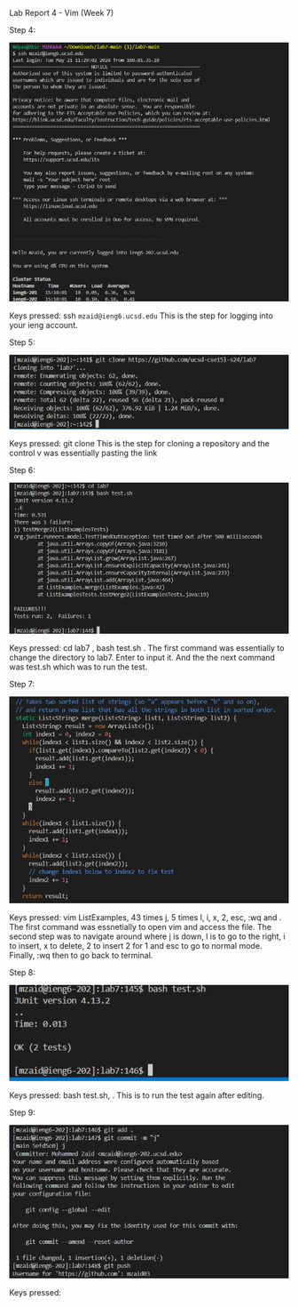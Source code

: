 Lab Report 4 - Vim (Week 7)

Step 4:

![Image](lab4redo1.png)

Keys pressed: ssh `mzaid@ieng6.ucsd.edu` <enter>   This is the step for logging into your ieng account.

Step 5:

![Image](lab4redo2.png)

Keys pressed: git clone <control V> <enter>  This is the step for cloning a repository and the control v was essentially pasting the link

Step 6:

![Image](lab4redo3.png)

Keys pressed: cd lab7 <enter>, bash test.sh <enter>. The first command was essentially to change the directory to lab7. Enter to input it. And the the next command was test.sh which was to run the test.

Step 7:

![Image](lab4redo4.png)

Keys pressed: vim ListExamples, <enter> 43 times j, 5 times l, i, x, 2, esc, :wq and <enter>. The first command was essnetially to open vim and access the file. The second step was to navigate around where j is down, l is to go to the right, i to insert, x to delete, 2 to insert 2 for 1 and esc to go to normal mode. Finally, :wq then <enter> to go back to terminal.

Step 8:

![Image](lab4redo5.png)

Keys pressed: bash test.sh, <enter>. This is to run the test again after editing.

Step 9:

![Image](lab4redo6.png)

Keys pressed: 

